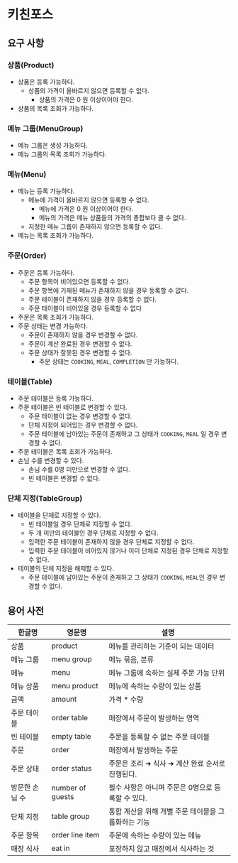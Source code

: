 # 키친포스


## 요구 사항

### 상품(Product)
- 상품은 등록 가능하다.
  - 상품의 가격이 올바르지 않으면 등록할 수 없다.
    - 상품의 가격은 0 원 이상이어야 한다.
-  상품의 목록 조회가 가능하다.

### 메뉴 그룹(MenuGroup)
- 메뉴 그룹은 생성 가능하다.
- 메뉴 그룹의 목록 조회가 가능하다.

### 메뉴(Menu)
- 메뉴는 등록 가능하다.
  - 메뉴에 가격이 올바르지 않으면 등록할 수 없다.
    - 메뉴에 가격은 0 원 이상이어야 한다.
    - 메뉴의 가격은 메뉴 상품들의 가격의 총합보다 클 수 없다.
  - 지정한 메뉴 그룹이 존재하지 않으면 등록할 수 없다.
- 메뉴는 목록 조회가 가능하다. 

### 주문(Order)
- 주문은 등록 가능하다.
  - 주문 항목이 비어있으면 등록할 수 없다.
  - 주문 항목에 기재된 메뉴가 존재하지 않을 경우 등록할 수 없다.
  - 주문 테이블이 존재하지 않을 경우 등록할 수 없다.
  - 주문 테이블이 비어있을 경우 등록할 수 없다
- 주문은 목록 조회가 가능하다.
- 주문 상태는 변경 가능하다.
  - 주문이 존재하지 않을 경우 변경할 수 없다.
  - 주문이 계산 완료된 경우 변경할 수 없다.
  - 주문 상태가 잘못된 경우 변경할 수 없다.
    - 주문 상태는 `COOKING`, `MEAL`, `COMPLETION` 만 가능하다.

### 테이블(Table)
- 주문 테이블은 등록 가능하다.
- 주문 테이블은 빈 테이블로 변경할 수 있다.
  - 주문 테이블이 없는 경우 변경할 수 없다.
  - 단체 지정이 되어있는 경우 변경할 수 없다.
  - 주문 테이블에 남아있는 주문이 존재하고 그 상태가 `COOKING`, `MEAL` 일 경우 변경할 수 없다.
- 주문 테이블은 목록 조회가 가능하다.
- 손님 수를 변경할 수 있다.
  - 손님 수를 0명 미만으로 변경할 수 없다.
  - 빈 테이블은 변경할 수 없다.

### 단체 지정(TableGroup)
- 테이블을 단체로 지정할 수 있다.
  - 빈 테이블일 경우 단체로 지정할 수 없다.
  - 두 개 미만의 테이블인 경우 단체로 지정할 수 없다.
  - 입력한 주문 테이블이 존재하지 않을 경우 단체로 지정할 수 없다.
  - 입력한 주문 테이블이 비어있지 않거나 이미 단체로 지정된 경우 단체로 지정할 수 없다.
- 테이블의 단체 지정을 해제할 수 있다.
  - 주문 테이블에 남아있는 주문이 존재하고 그 상태가 `COOKING`, `MEAL`인 경우 변경할 수 없다.

## 용어 사전

| 한글명      | 영문명              | 설명                            |
|----------|------------------|-------------------------------|
| 상품       | product          | 메뉴를 관리하는 기준이 되는 데이터           |
| 메뉴 그룹    | menu group       | 메뉴 묶음, 분류                     |
| 메뉴       | menu             | 메뉴 그룹에 속하는 실제 주문 가능 단위        |
| 메뉴 상품    | menu product     | 메뉴에 속하는 수량이 있는 상품             |
| 금액       | amount           | 가격 * 수량                       |
| 주문 테이블   | order table      | 매장에서 주문이 발생하는 영역              |
| 빈 테이블    | empty table      | 주문을 등록할 수 없는 주문 테이블           |
| 주문       | order            | 매장에서 발생하는 주문                  |
| 주문 상태    | order status     | 주문은 조리 ➜ 식사 ➜ 계산 완료 순서로 진행된다. |
| 방문한 손님 수 | number of guests | 필수 사항은 아니며 주문은 0명으로 등록할 수 있다. |
| 단체 지정    | table group      | 통합 계산을 위해 개별 주문 테이블을 그룹화하는 기능 |
| 주문 항목    | order line item  | 주문에 속하는 수량이 있는 메뉴             |
| 매장 식사    | eat in           | 포장하지 않고 매장에서 식사하는 것           |
